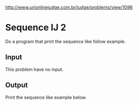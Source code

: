 http://www.urionlinejudge.com.br/judge/problems/view/1096

# Sequence IJ 2

Do a program that print the sequence like follow example.

## Input

This problem have no input.

## Output

Print the sequence like example below.
